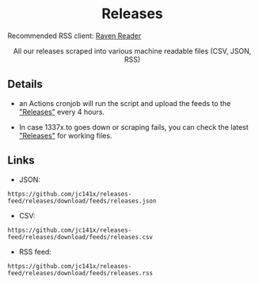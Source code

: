 <div align="center">
  <h1>Releases</h1>
</div>

Recommended RSS client: [Raven Reader](https://github.com/hello-efficiency-inc/raven-reader)

<p align="center">
  All our releases scraped into various machine readable files (CSV, JSON, RSS)
</p>

## Details

* an Actions cronjob will run the script and upload the feeds to the ["Releases"](https://github.com/jc141x/releases-feed/releases/latest) every 4 hours.

* In case 1337x.to goes down or scraping fails, you can check the latest ["Releases"](https://github.com/jc141x/releases-feed/releases/latest) for working files.

## Links
* JSON:
```
https://github.com/jc141x/releases-feed/releases/download/feeds/releases.json
```
* CSV:
```
https://github.com/jc141x/releases-feed/releases/download/feeds/releases.csv
```
* RSS feed:
```
https://github.com/jc141x/releases-feed/releases/download/feeds/releases.rss
```
